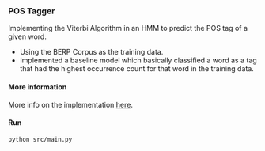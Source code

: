 ### POS Tagger
Implementing the Viterbi Algorithm in an HMM to predict the POS tag of a given word.

* Using the BERP Corpus as the training data.
* Implemented a baseline model which basically classified a word as a tag that had the highest occurrence count for that word in the training data. 

#### More information
More info on the implementation [here](https://github.com/nikhilsu/pos-tagger/blob/master/report/pos-tagger.pdf).

#### Run
```shell
python src/main.py
```
